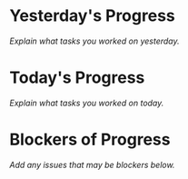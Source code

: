 # Yesterday's Progress

*Explain what tasks you worked on yesterday.*

# Today's Progress

*Explain what tasks you worked on today.*

# Blockers of Progress

*Add any issues that may be blockers below.*